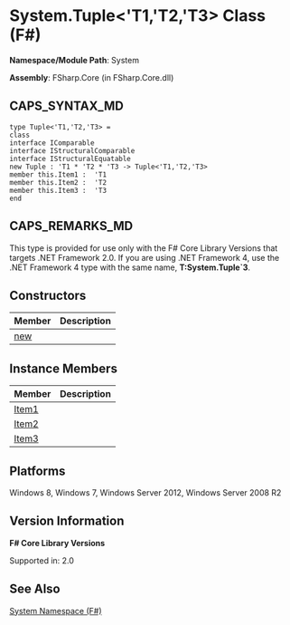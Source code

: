 # System.Tuple<'T1,'T2,'T3> Class (F#)

**Namespace/Module Path**: System

**Assembly**: FSharp.Core (in FSharp.Core.dll)


## CAPS_SYNTAX_MD

```
type Tuple<'T1,'T2,'T3> =
class
interface IComparable
interface IStructuralComparable
interface IStructuralEquatable
new Tuple : 'T1 * 'T2 * 'T3 -> Tuple<'T1,'T2,'T3>
member this.Item1 :  'T1
member this.Item2 :  'T2
member this.Item3 :  'T3
end
```

## CAPS_REMARKS_MD
This type is provided for use only with the F# Core Library Versions that targets .NET Framework 2.0. If you are using .NET Framework 4, use the .NET Framework 4 type with the same name, **T:System.Tuple&#96;3**.


## Constructors


|Member|Description|
|------|-----------|
|[new](http://msdn.microsoft.com/en-us/library/7f3fcf0b-eb72-410a-9b82-19ec2e31d294)||

## Instance Members


|Member|Description|
|------|-----------|
|[Item1](http://msdn.microsoft.com/en-us/library/2913ad56-a6a4-4520-949f-cab842fa2cf0)||
|[Item2](http://msdn.microsoft.com/en-us/library/dd8add01-5051-408c-9ab7-e293f2ea4d1d)||
|[Item3](http://msdn.microsoft.com/en-us/library/c96bab59-8931-4a18-83ff-d25f64e72551)||

## Platforms
Windows 8, Windows 7, Windows Server 2012, Windows Server 2008 R2


## Version Information
**F# Core Library Versions**

Supported in: 2.0




## See Also
[System Namespace &#40;F&#35;&#41;](System+Namespace+%28F%23%29.md)

